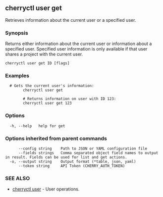 ## cherryctl user get

Retrieves information about the current user or a specified user.

### Synopsis

Returns either information about the current user or information about a specified user. Specified user information is only available if that user shares a project with the current user.

```
cherryctl user get ID [flags]
```

### Examples

```
  # Gets the current user's information:
		cherryctl user get
		
		# Returns information on user with ID 123:
		cherryctl user get 123
```

### Options

```
  -h, --help   help for get
```

### Options inherited from parent commands

```
      --config string    Path to JSON or YAML configuration file
      --fields strings   Comma separated object field names to output in result. Fields can be used for list and get actions.
  -o, --output string    Output format (*table, json, yaml)
      --token string     API Token (CHERRY_AUTH_TOKEN)
```

### SEE ALSO

* [cherryctl user](cherryctl_user.md)	 - User operations.

